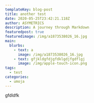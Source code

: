 ```yaml
---
templateKey: blog-post
title: another test
date: 2020-05-25T23:42:21.118Z
author: ASYMETRICS
description: A journey through Markdown
featuredpost: true
featuredimage: /img/a1873538026_16.jpg
main:
  blurbs:
    - text: a
      image: /img/a1873538026_16.jpg
    - text: gfjkldgfdjgfdklgdjfgdflgj
      image: /img/apple-touch-icon.png
tags:
  - test
categories:
  - umoja
---
```

gfdldfk